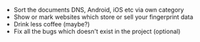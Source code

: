 - Sort the documents DNS, Android, iOS etc via own category
- Show or mark websites which store or sell your fingerprint data
- Drink less coffee (maybe?)
- Fix all the bugs which doesn't exist in the project (optional)